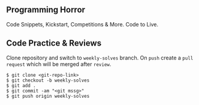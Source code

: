 ## Programming Horror
Code Snippets, Kickstart, Competitions &amp; More. Code to Live.

## Code Practice & Reviews

Clone repository and switch to ```weekly-solves``` branch. On ```push``` create a ```pull request``` which will be merged after ```review```. 


```
$ git clone <git-repo-link>
$ git checkout -b weekly-solves
$ git add .
$ git commit -am "<git mssg>"
$ git push origin weekly-solves
```
